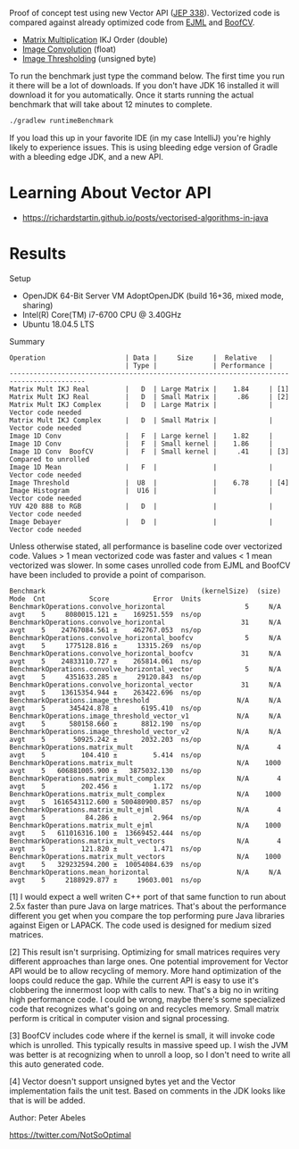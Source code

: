 Proof of concept test using new Vector API ([JEP 338](https://openjdk.java.net/jeps/338)). Vectorized code is compared against already optimized code from 
[EJML](https://ejml.org) and [BoofCV](https://boofcv.org).

* [Matrix Multiplication](https://en.wikipedia.org/wiki/Matrix_multiplication) IKJ Order (double)
* [Image Convolution](https://boofcv.org/index.php?title=Example_Image_Blur) (float)
* [Image Thresholding](https://boofcv.org/index.php?title=Example_Thresholding) (unsigned byte)

To run the benchmark just type the command below. The first time you run it there will be a lot of downloads. If you
don't have JDK 16 installed it will download it for you automatically. Once it starts running the actual benchmark 
that will take about 12 minutes to complete.
```bash
./gradlew runtimeBenchmark
```

If you load this up in your favorite IDE (in my case IntelliJ) you're highly likely to experience issues. This
is using bleeding edge version of Gradle with a bleeding edge JDK, and a new API.

# Learning About Vector API

* https://richardstartin.github.io/posts/vectorised-algorithms-in-java


# Results

Setup
* OpenJDK 64-Bit Server VM AdoptOpenJDK (build 16+36, mixed mode, sharing)
* Intel(R) Core(TM) i7-6700 CPU @ 3.40GHz
* Ubuntu 18.04.5 LTS

Summary
```
Operation                    | Data |     Size     |  Relative   |
                             | Type |              | Performance |
-----------------------------------------------------------------------------------------
Matrix Mult IKJ Real         |   D  | Large Matrix |    1.84     | [1]
Matrix Mult IKJ Real         |   D  | Small Matrix |     .86     | [2]
Matrix Mult IKJ Complex      |   D  | Large Matrix |             | Vector code needed
Matrix Mult IKJ Complex      |   D  | Small Matrix |             | Vector code needed
Image 1D Conv                |   F  | Large kernel |    1.82     | 
Image 1D Conv                |   F  | Small kernel |    1.86     |
Image 1D Conv  BoofCV        |   F  | Small kernel |     .41     | [3] Compared to unrolled
Image 1D Mean                |   F  |              |             | Vector code needed
Image Threshold              |  U8  |              |    6.78     | [4]
Image Histogram              |  U16 |              |             | Vector code needed
YUV 420 888 to RGB           |   D  |              |             | Vector code needed
Image Debayer                |   D  |              |             | Vector code needed
```
Unless otherwise stated, all performance is baseline code over vectorized code. Values > 1 mean vectorized code was
faster and values < 1 mean vectorized was slower. In some cases unrolled code from EJML and BoofCV have been
included to provide a point of comparison.

```
Benchmark                                       (kernelSize)  (size)  Mode  Cnt           Score           Error  Units
BenchmarkOperations.convolve_horizontal                    5     N/A  avgt    5     8080015.121 ±    169251.559  ns/op
BenchmarkOperations.convolve_horizontal                   31     N/A  avgt    5    24767084.561 ±    462767.053  ns/op
BenchmarkOperations.convolve_horizontal_boofcv             5     N/A  avgt    5     1775128.816 ±     13315.269  ns/op
BenchmarkOperations.convolve_horizontal_boofcv            31     N/A  avgt    5    24833110.727 ±    265814.061  ns/op
BenchmarkOperations.convolve_horizontal_vector             5     N/A  avgt    5     4351633.285 ±     29120.843  ns/op
BenchmarkOperations.convolve_horizontal_vector            31     N/A  avgt    5    13615354.944 ±    263422.696  ns/op
BenchmarkOperations.image_threshold                      N/A     N/A  avgt    5      345424.878 ±      6195.410  ns/op
BenchmarkOperations.image_threshold_vector_v1            N/A     N/A  avgt    5      580158.660 ±      8812.190  ns/op
BenchmarkOperations.image_threshold_vector_v2            N/A     N/A  avgt    5       50925.242 ±      2032.203  ns/op
BenchmarkOperations.matrix_mult                          N/A       4  avgt    5         104.410 ±         5.414  ns/op
BenchmarkOperations.matrix_mult                          N/A    1000  avgt    5   606881005.900 ±   3875032.130  ns/op
BenchmarkOperations.matrix_mult_complex                  N/A       4  avgt    5         202.456 ±         1.172  ns/op
BenchmarkOperations.matrix_mult_complex                  N/A    1000  avgt    5  1616543112.600 ± 500480900.857  ns/op
BenchmarkOperations.matrix_mult_ejml                     N/A       4  avgt    5          84.286 ±         2.964  ns/op
BenchmarkOperations.matrix_mult_ejml                     N/A    1000  avgt    5   611016316.100 ±  13669452.444  ns/op
BenchmarkOperations.matrix_mult_vectors                  N/A       4  avgt    5         121.820 ±         1.471  ns/op
BenchmarkOperations.matrix_mult_vectors                  N/A    1000  avgt    5   329232594.200 ±  10054084.639  ns/op
BenchmarkOperations.mean_horizontal                      N/A     N/A  avgt    5     2188929.877 ±     19603.001  ns/op
```

[1] I would expect a well writen C++ port of that same function to run about 2.5x faster than pure Java on large
matrices. That's about the performance different you get when you compare the top performing pure Java 
libraries against Eigen or LAPACK. The code used is designed for medium sized matrices.

[2] This result isn't surprising. Optimizing for small matrices requires very different approaches than large ones.
One potential improvement for Vector API would be to allow recycling of memory. More hand optimization of the
loops could reduce the gap. While the current API is easy to use it's clobbering the innermost loop with calls to new.
That's a big no in writing high performance code. I could be  wrong, maybe there's some specialized code that 
recognizes what's going on and recycles memory. Small matrix perform is critical in computer vision and signal 
processing.

[3] BoofCV includes code where if the kernel is small, it will invoke code which is unrolled. This typically
results in massive speed up. I wish the JVM was better is at recognizing when to unroll a loop, so I don't
need to write all this auto generated code.

[4] Vector doesn't support unsigned bytes yet and the Vector implementation fails the unit test. Based on comments 
in the JDK looks like that is will be added.

Author: Peter Abeles

https://twitter.com/NotSoOptimal